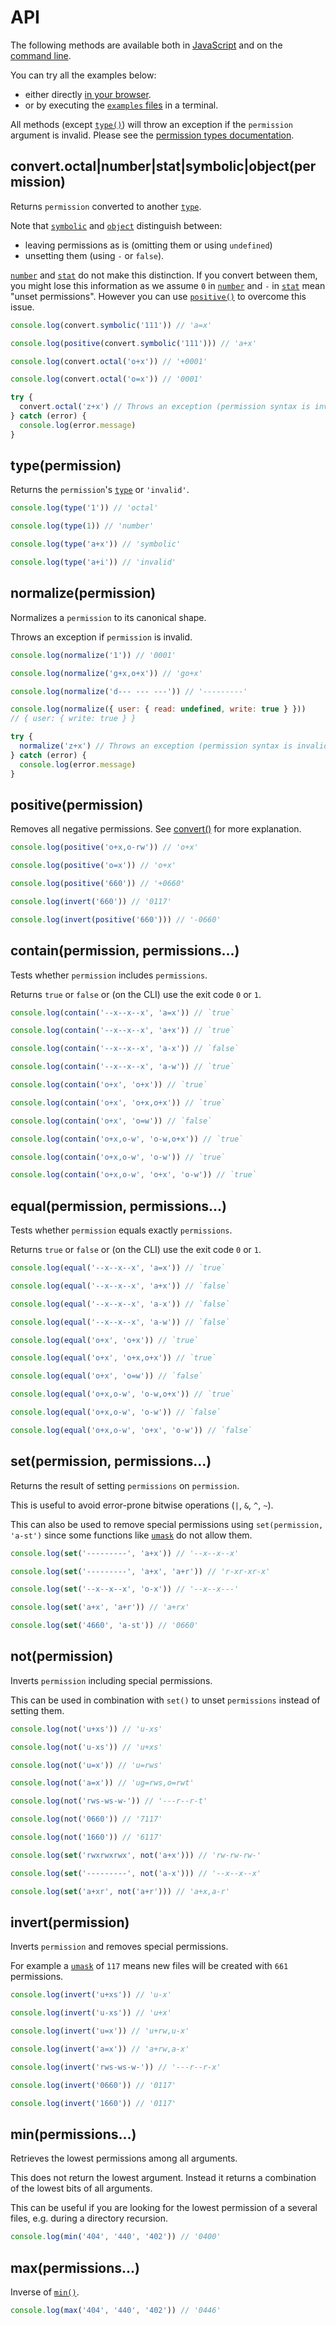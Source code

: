 # API

The following methods are available both in
[JavaScript](../README.md#usage-javascript) and on the
[command line](../README.md#usage-cli).

You can try all the examples below:

- either directly [in your browser](https://repl.it/@ehmicky/unix-permissions).
- or by executing the [`examples` files](../examples/README.md) in a terminal.

All methods (except [`type()`](#typepermission)) will throw an exception if the
`permission` argument is invalid. Please see the
[permission types documentation](types.md).

## convert.octal|number|stat|symbolic|object(permission)

Returns `permission` converted to another [`type`](types.md).

Note that [`symbolic`](types.md#symbolic) and [`object`](types.md#object)
distinguish between:

- leaving permissions as is (omitting them or using `undefined`)
- unsetting them (using `-` or `false`).

[`number`](types.md#number) and [`stat`](types.md#stat) do not make this
distinction. If you convert between them, you might lose this information as we
assume `0` in [`number`](types.md#number) and `-` in [`stat`](types.md#stat)
mean "unset permissions". However you can use
[`positive()`](#positivepermission) to overcome this issue.

<!-- eslint-disable line-comment-position, no-inline-comments -->

```js
console.log(convert.symbolic('111')) // 'a=x'

console.log(positive(convert.symbolic('111'))) // 'a+x'

console.log(convert.octal('o+x')) // '+0001'

console.log(convert.octal('o=x')) // '0001'

try {
  convert.octal('z+x') // Throws an exception (permission syntax is invalid)
} catch (error) {
  console.log(error.message)
}
```

## type(permission)

Returns the `permission`'s [`type`](types.md) or `'invalid'`.

<!-- eslint-disable line-comment-position, no-inline-comments, no-magic-numbers -->

```js
console.log(type('1')) // 'octal'

console.log(type(1)) // 'number'

console.log(type('a+x')) // 'symbolic'

console.log(type('a+i')) // 'invalid'
```

## normalize(permission)

Normalizes a `permission` to its canonical shape.

Throws an exception if `permission` is invalid.

<!-- eslint-disable line-comment-position, no-inline-comments -->

```js
console.log(normalize('1')) // '0001'

console.log(normalize('g+x,o+x')) // 'go+x'

console.log(normalize('d--- --- ---')) // '---------'

console.log(normalize({ user: { read: undefined, write: true } }))
// { user: { write: true } }

try {
  normalize('z+x') // Throws an exception (permission syntax is invalid)
} catch (error) {
  console.log(error.message)
}
```

## positive(permission)

Removes all negative permissions. See
[convert()](#convertoctalnumberstatsymbolicobjectpermission) for more
explanation.

<!-- eslint-disable line-comment-position, no-inline-comments -->

```js
console.log(positive('o+x,o-rw')) // 'o+x'

console.log(positive('o=x')) // 'o+x'

console.log(positive('660')) // '+0660'

console.log(invert('660')) // '0117'

console.log(invert(positive('660'))) // '-0660'
```

## contain(permission, permissions...)

Tests whether `permission` includes `permissions`.

Returns `true` or `false` or (on the CLI) use the exit code `0` or `1`.

<!-- eslint-disable line-comment-position, no-inline-comments -->

```js
console.log(contain('--x--x--x', 'a=x')) // `true`

console.log(contain('--x--x--x', 'a+x')) // `true`

console.log(contain('--x--x--x', 'a-x')) // `false`

console.log(contain('--x--x--x', 'a-w')) // `true`

console.log(contain('o+x', 'o+x')) // `true`

console.log(contain('o+x', 'o+x,o+x')) // `true`

console.log(contain('o+x', 'o=w')) // `false`

console.log(contain('o+x,o-w', 'o-w,o+x')) // `true`

console.log(contain('o+x,o-w', 'o-w')) // `true`

console.log(contain('o+x,o-w', 'o+x', 'o-w')) // `true`
```

## equal(permission, permissions...)

Tests whether `permission` equals exactly `permissions`.

Returns `true` or `false` or (on the CLI) use the exit code `0` or `1`.

<!-- eslint-disable line-comment-position, no-inline-comments -->

```js
console.log(equal('--x--x--x', 'a=x')) // `true`

console.log(equal('--x--x--x', 'a+x')) // `false`

console.log(equal('--x--x--x', 'a-x')) // `false`

console.log(equal('--x--x--x', 'a-w')) // `false`

console.log(equal('o+x', 'o+x')) // `true`

console.log(equal('o+x', 'o+x,o+x')) // `true`

console.log(equal('o+x', 'o=w')) // `false`

console.log(equal('o+x,o-w', 'o-w,o+x')) // `true`

console.log(equal('o+x,o-w', 'o-w')) // `false`

console.log(equal('o+x,o-w', 'o+x', 'o-w')) // `false`
```

## set(permission, permissions...)

Returns the result of setting `permissions` on `permission`.

This is useful to avoid error-prone bitwise operations (`|`, `&`, `^`, `~`).

This can also be used to remove special permissions using
`set(permission, 'a-st')` since some functions like
[`umask`](https://linux.die.net/man/2/umask) do not allow them.

<!-- eslint-disable line-comment-position, no-inline-comments -->

```js
console.log(set('---------', 'a+x')) // '--x--x--x'

console.log(set('---------', 'a+x', 'a+r')) // 'r-xr-xr-x'

console.log(set('--x--x--x', 'o-x')) // '--x--x---'

console.log(set('a+x', 'a+r')) // 'a+rx'

console.log(set('4660', 'a-st')) // '0660'
```

## not(permission)

Inverts `permission` including special permissions.

This can be used in combination with `set()` to unset `permissions` instead of
setting them.

<!-- eslint-disable line-comment-position, no-inline-comments -->

```js
console.log(not('u+xs')) // 'u-xs'

console.log(not('u-xs')) // 'u+xs'

console.log(not('u=x')) // 'u=rws'

console.log(not('a=x')) // 'ug=rws,o=rwt'

console.log(not('rws-ws-w-')) // '---r--r-t'

console.log(not('0660')) // '7117'

console.log(not('1660')) // '6117'

console.log(set('rwxrwxrwx', not('a+x'))) // 'rw-rw-rw-'

console.log(set('---------', not('a-x'))) // '--x--x--x'

console.log(set('a+xr', not('a+r'))) // 'a+x,a-r'
```

## invert(permission)

Inverts `permission` and removes special permissions.

For example a [`umask`](https://linux.die.net/man/2/umask) of `117` means new
files will be created with `661` permissions.

<!-- eslint-disable line-comment-position, no-inline-comments -->

```js
console.log(invert('u+xs')) // 'u-x'

console.log(invert('u-xs')) // 'u+x'

console.log(invert('u=x')) // 'u+rw,u-x'

console.log(invert('a=x')) // 'a+rw,a-x'

console.log(invert('rws-ws-w-')) // '---r--r-x'

console.log(invert('0660')) // '0117'

console.log(invert('1660')) // '0117'
```

## min(permissions...)

Retrieves the lowest permissions among all arguments.

This does not return the lowest argument. Instead it returns a combination
of the lowest bits of all arguments.

This can be useful if you are looking for the lowest permission of a several
files, e.g. during a directory recursion.

<!-- eslint-disable line-comment-position, no-inline-comments -->

```js
console.log(min('404', '440', '402')) // '0400'
```

## max(permissions...)

Inverse of [`min()`](#minpermissions).

<!-- eslint-disable line-comment-position, no-inline-comments -->

```js
console.log(max('404', '440', '402')) // '0446'
```
